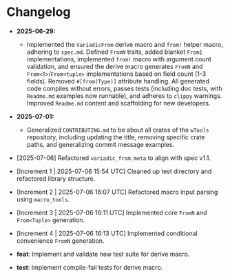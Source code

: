 # Changelog

*   **2025-06-29:**
    *   Implemented the `VariadicFrom` derive macro and `from!` helper macro, adhering to `spec.md`. Defined `FromN` traits, added blanket `From1` implementations, implemented `from!` macro with argument count validation, and ensured the derive macro generates `FromN` and `From<T>`/`From<tuple>` implementations based on field count (1-3 fields). Removed `#[from(Type)]` attribute handling. All generated code compiles without errors, passes tests (including doc tests, with `Readme.md` examples now runnable), and adheres to `clippy` warnings. Improved `Readme.md` content and scaffolding for new developers.

*   **2025-07-01:**
    *   Generalized `CONTRIBUTING.md` to be about all crates of the `wTools` repository, including updating the title, removing specific crate paths, and generalizing commit message examples.

*   [2025-07-06] Refactored `variadic_from_meta` to align with spec v1.1.

*   [Increment 1 | 2025-07-06 15:54 UTC] Cleaned up test directory and refactored library structure.

*   [Increment 2 | 2025-07-06 16:07 UTC] Refactored macro input parsing using `macro_tools`.

*   [Increment 3 | 2025-07-06 16:11 UTC] Implemented core `FromN` and `From<Tuple>` generation.

*   [Increment 4 | 2025-07-06 16:13 UTC] Implemented conditional convenience `FromN` generation.

*   **feat**: Implement and validate new test suite for derive macro.

*   **test**: Implement compile-fail tests for derive macro.
